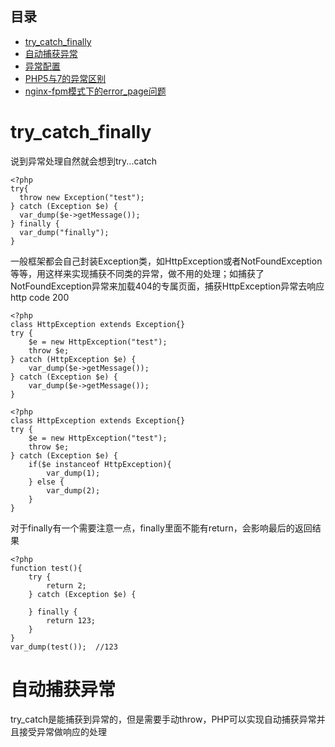 ## 目录
* [try_catch_finally](#try_catch_finally)
* [自动捕获异常](#自动捕获异常)
* [异常配置](#异常配置)
* [PHP5与7的异常区别](#PHP5与7的异常区别)
* [nginx-fpm模式下的error_page问题](#nginx-fpm模式下的error_page问题)
# try_catch_finally
说到异常处理自然就会想到try...catch
```
<?php
try{
  throw new Exception("test");
} catch (Exception $e) {
  var_dump($e->getMessage());
} finally {
  var_dump("finally");
}
```
一般框架都会自己封装Exception类，如HttpException或者NotFoundException等等，用这样来实现捕获不同类的异常，做不用的处理；如捕获了NotFoundException异常来加载404的专属页面，捕获HttpException异常去响应http code 200
```
<?php
class HttpException extends Exception{}
try {
	$e = new HttpException("test");
	throw $e;
} catch (HttpException $e) {
	var_dump($e->getMessage());
} catch (Exception $e) {
	var_dump($e->getMessage());
}
```
```
<?php
class HttpException extends Exception{}
try {
	$e = new HttpException("test");
	throw $e;
} catch (Exception $e) {
	if($e instanceof HttpException){
		var_dump(1);
	} else {
		var_dump(2);
	}
}
```
对于finally有一个需要注意一点，finally里面不能有return，会影响最后的返回结果
```
<?php
function test(){
	try {
		return 2;	
	} catch (Exception $e) {
	
	} finally {
		return 123;
	}
}
var_dump(test());  //123
```
# 自动捕获异常
try_catch是能捕获到异常的，但是需要手动throw，PHP可以实现自动捕获异常并且接受异常做响应的处理
